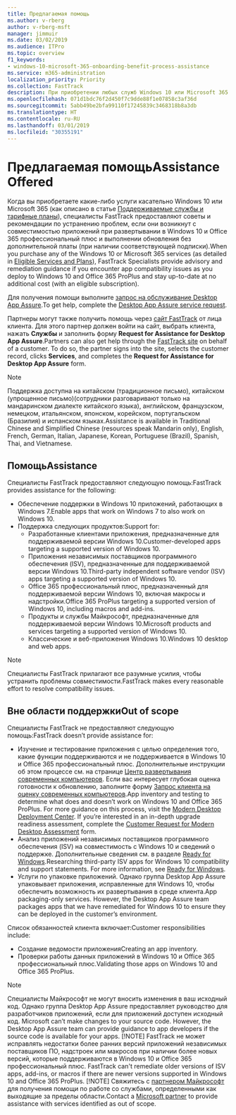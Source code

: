 ```yaml
---
title: Предлагаемая помощь
ms.author: v-rberg
author: v-rberg-msft
manager: jimmuir
ms.date: 03/02/2019
ms.audience: ITPro
ms.topic: overview
f1_keywords:
- windows-10-microsoft-365-onboarding-benefit-process-assistance
ms.service: m365-administration
localization_priority: Priority
ms.collection: FastTrack
description: При приобретении любых служб Windows 10 или Microsoft 365 специалисты FastTrack предоставляют советы и рекомендации по устранению проблем при развертывании Windows 10 и Office 365 профессиональный плюс и по своевременному обновлению без дополнительной платы (при наличии соответствующей подписки).
ms.openlocfilehash: 071d1bdc76f2d450f7c9dde88f1e07858c3af36d
ms.sourcegitcommit: 5abb49be2bfa99110f17245839c3468318b8a3db
ms.translationtype: HT
ms.contentlocale: ru-RU
ms.lasthandoff: 03/01/2019
ms.locfileid: "30355191"
---
```

# <a name="assistance-offered"></a><span data-ttu-id="56840-103">Предлагаемая помощь</span><span class="sxs-lookup"><span data-stu-id="56840-103">Assistance Offered</span></span>  

<span data-ttu-id="56840-104">Когда вы приобретаете какие-либо услуги касательно Windows 10 или Microsoft 365 (как описано в статье [Поддерживаемые службы и тарифные планы](M365-eligible-services-and-plans.md)), специалисты FastTrack предоставляют советы и рекомендации по устранению проблем, если они возникнут с совместимостью приложений при развертывании в Windows 10 и Office 365 профессиональный плюс и выполнении обновления без дополнительной платы (при наличии соответствующей подписки).</span><span class="sxs-lookup"><span data-stu-id="56840-104">When you purchase any of the Windows 10 or Microsoft 365 services (as detailed in [Eligible Services and Plans](M365-eligible-services-and-plans.md)), FastTrack Specialists provide advisory and remediation guidance if you encounter app compatibility issues as you deploy to Windows 10 and Office 365 ProPlus and stay up-to-date at no additional cost (with an eligible subscription).</span></span>

<span data-ttu-id="56840-105">Для получения помощи выполните [запрос на обслуживание Desktop App Assure](https://go.microsoft.com/fwlink/?linkid=2022721).</span><span class="sxs-lookup"><span data-stu-id="56840-105">To get help, complete the [Desktop App Assure service request](https://go.microsoft.com/fwlink/?linkid=2022721).</span></span>

<span data-ttu-id="56840-p101">Партнеры могут также получить помощь через [сайт FastTrack](https://go.microsoft.com/fwlink/?linkid=780698) от лица клиента. Для этого партнер должен войти на сайт, выбрать клиента, нажать **Службы** и заполнить форму **Request for Assistance for Desktop App Assure**.</span><span class="sxs-lookup"><span data-stu-id="56840-p101">Partners can also get help through the [FastTrack site](https://go.microsoft.com/fwlink/?linkid=780698) on behalf of a customer. To do so, the partner signs into the site, selects the customer record, clicks **Services**, and completes the **Request for Assistance for Desktop App Assure** form.</span></span>

> [!NOTE]
> <span data-ttu-id="56840-108">Поддержка доступна на китайском (традиционное письмо), китайском (упрощенное письмо)(сотрудники разговаривают только на мандаринском диалекте китайского языка), английском, французском, немецком, итальянском, японском, корейском, португальском (Бразилия) и испанском языках.</span><span class="sxs-lookup"><span data-stu-id="56840-108">Assistance is available in Traditional Chinese and Simplified Chinese (resources speak Mandarin only), English, French, German, Italian, Japanese, Korean, Portuguese (Brazil), Spanish, Thai, and Vietnamese.</span></span> 

## <a name="assistance"></a><span data-ttu-id="56840-109">Помощь</span><span class="sxs-lookup"><span data-stu-id="56840-109">Assistance</span></span>

<span data-ttu-id="56840-110">Специалисты FastTrack предоставляют следующую помощь:</span><span class="sxs-lookup"><span data-stu-id="56840-110">FastTrack provides assistance for the following:</span></span>
- <span data-ttu-id="56840-111">Обеспечение поддержки в Windows 10 приложений, работающих в Windows 7.</span><span class="sxs-lookup"><span data-stu-id="56840-111">Enable apps that work on Windows 7 to also work on Windows 10.</span></span>
- <span data-ttu-id="56840-112">Поддержка следующих продуктов:</span><span class="sxs-lookup"><span data-stu-id="56840-112">Support for:</span></span>
    - <span data-ttu-id="56840-113">Разработанные клиентами приложения, предназначенные для поддерживаемой версии Windows 10.</span><span class="sxs-lookup"><span data-stu-id="56840-113">Customer-developed apps targeting a supported version of Windows 10.</span></span>
    - <span data-ttu-id="56840-114">Приложения независимых поставщиков программного обеспечения (ISV), предназначенные для поддерживаемой версии Windows 10.</span><span class="sxs-lookup"><span data-stu-id="56840-114">Third-party independent software vendor (ISV) apps targeting a supported version of Windows 10.</span></span>
    - <span data-ttu-id="56840-115">Office 365 профессиональный плюс, предназначенный для поддерживаемой версии Windows 10, включая макросы и надстройки.</span><span class="sxs-lookup"><span data-stu-id="56840-115">Office 365 ProPlus targeting a supported version of Windows 10, including macros and add-ins.</span></span>
    - <span data-ttu-id="56840-116">Продукты и службы Майкрософт, предназначенные для поддерживаемой версии Windows 10.</span><span class="sxs-lookup"><span data-stu-id="56840-116">Microsoft products and services targeting a supported version of Windows 10.</span></span>
    - <span data-ttu-id="56840-117">Классические и веб-приложения Windows 10.</span><span class="sxs-lookup"><span data-stu-id="56840-117">Windows 10 desktop and web apps.</span></span>
> [!NOTE]
> <span data-ttu-id="56840-118">Специалисты FastTrack прилагают все разумные усилия, чтобы устранить проблемы совместимости.</span><span class="sxs-lookup"><span data-stu-id="56840-118">FastTrack makes every reasonable effort to resolve compatibility issues.</span></span> 

## <a name="out-of-scope"></a><span data-ttu-id="56840-119">Вне области поддержки</span><span class="sxs-lookup"><span data-stu-id="56840-119">Out of scope</span></span>

<span data-ttu-id="56840-120">Специалисты FastTrack не предоставляют следующую помощь:</span><span class="sxs-lookup"><span data-stu-id="56840-120">FastTrack doesn’t provide assistance for:</span></span>
- <span data-ttu-id="56840-p102">Изучение и тестирование приложения с целью определения того, какие функции поддерживаются и не поддерживается в Windows 10 и Office 365 профессиональный плюс. Дополнительные инструкции об этом процессе см. на странице [Центр развертывания современных компьютеров](https://go.microsoft.com/fwlink/?linkid=2080140). Если вас интересует глубокая оценка готовности к обновлению, заполните форму [Запрос клиента на оценку современных компьютеров](https://go.microsoft.com/fwlink/?linkid=2053818).</span><span class="sxs-lookup"><span data-stu-id="56840-p102">App inventory and testing to determine what does and doesn’t work on Windows 10 and Office 365 ProPlus. For more guidance on this process, visit the [Modern Desktop Deployment Center](https://go.microsoft.com/fwlink/?linkid=2080140). If you’re interested in an in-depth upgrade readiness assessment, complete the [Customer Request for Modern Desktop Assessment](https://go.microsoft.com/fwlink/?linkid=2053818) form.</span></span>
- <span data-ttu-id="56840-p103">Анализ приложений независимых поставщиков программного обеспечения (ISV) на совместимость с Windows 10 и сведений о поддержке. Дополнительные сведения см. в разделе [Ready for Windows](https://go.microsoft.com/fwlink/?linkid=2054580).</span><span class="sxs-lookup"><span data-stu-id="56840-p103">Researching third-party ISV apps for Windows 10 compatibility and support statements. For more information, see [Ready for Windows](https://go.microsoft.com/fwlink/?linkid=2054580).</span></span>
- <span data-ttu-id="56840-p104">Услуги по упаковке приложений. Однако группа Desktop App Assure упаковывает приложения, исправленные для Windows 10, чтобы обеспечить возможность их развертывания в среде клиента.</span><span class="sxs-lookup"><span data-stu-id="56840-p104">App packaging-only services. However, the Desktop App Assure team packages apps that we have remediated for Windows 10 to ensure they can be deployed in the customer’s environment.</span></span>

<span data-ttu-id="56840-128">Список обязанностей клиента включает:</span><span class="sxs-lookup"><span data-stu-id="56840-128">Customer responsibilities include:</span></span>
- <span data-ttu-id="56840-129">Создание ведомости приложения</span><span class="sxs-lookup"><span data-stu-id="56840-129">Creating an app inventory.</span></span>
- <span data-ttu-id="56840-130">Проверки работы данных приложений в Windows 10 и Office 365 профессиональный плюс.</span><span class="sxs-lookup"><span data-stu-id="56840-130">Validating those apps on Windows 10 and Office 365 ProPlus.</span></span>
> [!NOTE]
> <span data-ttu-id="56840-p105">Специалисты Майкрософт не могут вносить изменения в ваш исходный код. Однако группа Desktop App Assure предоставляет руководство для разработчиков приложений, если для приложений доступен исходный код. </span><span class="sxs-lookup"><span data-stu-id="56840-p105">Microsoft can’t make changes to your source code. However, the Desktop App Assure team can provide guidance to app developers if the source code is available for your apps. </span></span>[!NOTE]
> <span data-ttu-id="56840-p106">FastTrack не может исправлять недостатки более ранних версий приложений независимых поставщиков ПО, надстроек или макросов при наличии более новых версий, которые поддерживаются в Windows 10 и Office 365 профессиональный плюс. </span><span class="sxs-lookup"><span data-stu-id="56840-p106">FastTrack can't remediate older versions of ISV apps, add-ins, or macros if there are newer versions supported in Windows 10 and Office 365 ProPlus. </span></span>[!NOTE]
> <span data-ttu-id="56840-134">Свяжитесь с [партнером Майкрософт](https://go.microsoft.com/fwlink/?linkid=2080150) для получения помощи по работе со службами, определенными как выходящие за пределы области.</span><span class="sxs-lookup"><span data-stu-id="56840-134">Contact a [Microsoft partner](https://go.microsoft.com/fwlink/?linkid=2080150) to provide assistance with services identified as out of scope.</span></span>
